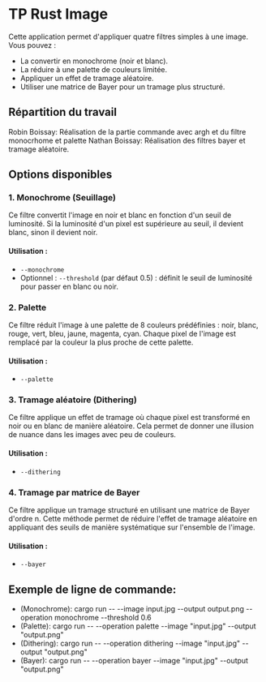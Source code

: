 # TP Rust Image

Cette application permet d'appliquer quatre filtres simples à une image. Vous pouvez :
- La convertir en monochrome (noir et blanc).
- La réduire à une palette de couleurs limitée.
- Appliquer un effet de tramage aléatoire.
- Utiliser une matrice de Bayer pour un tramage plus structuré.

## Répartition du travail
Robin Boissay: Réalisation de la partie commande avec argh et du filtre monocrhome et palette
Nathan Boissay: Réalisation des filtres bayer et tramage aléatoire.

## Options disponibles

### 1. Monochrome (Seuillage)

Ce filtre convertit l'image en noir et blanc en fonction d'un seuil de luminosité. Si la luminosité d'un pixel est supérieure au seuil, il devient blanc, sinon il devient noir.

#### Utilisation :
- `--monochrome`
- Optionnel : `--threshold` (par défaut 0.5) : définit le seuil de luminosité pour passer en blanc ou noir.

### 2. Palette

Ce filtre réduit l'image à une palette de 8 couleurs prédéfinies : noir, blanc, rouge, vert, bleu, jaune, magenta, cyan. Chaque pixel de l'image est remplacé par la couleur la plus proche de cette palette.

#### Utilisation :
- `--palette`

### 3. Tramage aléatoire (Dithering)

Ce filtre applique un effet de tramage où chaque pixel est transformé en noir ou en blanc de manière aléatoire. Cela permet de donner une illusion de nuance dans les images avec peu de couleurs.

#### Utilisation :
- `--dithering`

### 4. Tramage par matrice de Bayer

Ce filtre applique un tramage structuré en utilisant une matrice de Bayer d'ordre n. Cette méthode permet de réduire l'effet de tramage aléatoire en appliquant des seuils de manière systématique sur l'ensemble de l'image.

#### Utilisation :
- `--bayer ` 


## Exemple de ligne de commande:
- (Monochrome): cargo run -- --image input.jpg --output output.png --operation monochrome --threshold 0.6
- (Palette): cargo run -- --operation palette --image "input.jpg" --output "output.png"
- (Dithering): cargo run -- --operation dithering --image "input.jpg" --output "output.png"
- (Bayer): cargo run -- --operation bayer --image "input.jpg" --output "output.png"
